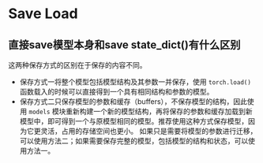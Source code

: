 # Save Load

## 直接save模型本身和save state_dict()有什么区别

这两种保存方式的区别在于保存的内容不同。
- 保存方式一将整个模型包括模型结构及其参数一并保存，使用 `torch.load()` 函数载入的时候可以直接得到一个具有相同结构和参数的模型。
- 保存方式二只保存模型的参数和缓存（buffers），不保存模型的结构，因此使用 `models` 模块重新构建一个新的模型结构，再将保存的参数和缓存加载到新模型中，即可得到一个与原模型相同的模型。推荐使用这种方式保存模型，因为它更灵活，占用的存储空间也更小。
 如果只是需要将模型的参数进行迁移，可以使用方法二；如果需要保存完整的模型，包括模型的结构和状态，可以使用方法一。